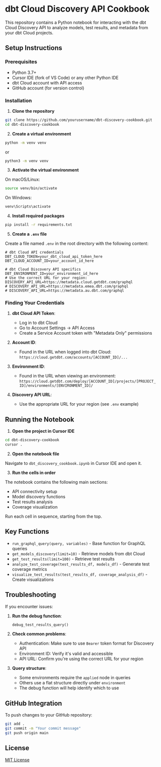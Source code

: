 # dbt Cloud Discovery API Cookbook

This repository contains a Python notebook for interacting with the dbt Cloud Discovery API to analyze models, test results, and metadata from your dbt Cloud projects.

## Setup Instructions

### Prerequisites

- Python 3.7+
- Cursor IDE (fork of VS Code) or any other Python IDE
- dbt Cloud account with API access
- GitHub account (for version control)

### Installation

1. **Clone the repository**

```bash
git clone https://github.com/yourusername/dbt-discovery-cookbook.git
cd dbt-discovery-cookbook
```

2. **Create a virtual environment**

```bash
python -m venv venv
```
or
```bash
python3 -m venv venv
```

3. **Activate the virtual environment**

On macOS/Linux:
```bash
source venv/bin/activate
```

On Windows:
```bash
venv\Scripts\activate
```

4. **Install required packages**

```bash
pip install -r requirements.txt
```

5. **Create a `.env` file**

Create a file named `.env` in the root directory with the following content:

```
# dbt Cloud API credentials
DBT_CLOUD_TOKEN=your_dbt_cloud_api_token_here
DBT_CLOUD_ACCOUNT_ID=your_account_id_here

# dbt Cloud Discovery API specifics
DBT_ENVIRONMENT_ID=your_environment_id_here
# Use the correct URL for your region:
DISCOVERY_API_URL=https://metadata.cloud.getdbt.com/graphql
# DISCOVERY_API_URL=https://metadata.emea.dbt.com/graphql
# DISCOVERY_API_URL=https://metadata.au.dbt.com/graphql
```

### Finding Your Credentials

1. **dbt Cloud API Token**:
   - Log in to dbt Cloud
   - Go to Account Settings → API Access
   - Create a Service Account token with "Metadata Only" permissions

2. **Account ID**:
   - Found in the URL when logged into dbt Cloud: `https://cloud.getdbt.com/accounts/[ACCOUNT_ID]/...`

3. **Environment ID**:
   - Found in the URL when viewing an environment: `https://cloud.getdbt.com/deploy/[ACCOUNT_ID]/projects/[PROJECT_ID]/environments/[ENVIRONMENT_ID]/`

4. **Discovery API URL**:
   - Use the appropriate URL for your region (see `.env` example)

## Running the Notebook

1. **Open the project in Cursor IDE**

```bash
cd dbt-discovery-cookbook
cursor .
```

2. **Open the notebook file**

Navigate to `dbt_discovery_cookbook.ipynb` in Cursor IDE and open it.

3. **Run the cells in order**

The notebook contains the following main sections:

- API connectivity setup
- Model discovery functions
- Test results analysis
- Coverage visualization

Run each cell in sequence, starting from the top.

## Key Functions

- `run_graphql_query(query, variables)` - Base function for GraphQL queries
- `get_models_discovery(limit=10)` - Retrieve models from dbt Cloud
- `get_test_results(limit=100)` - Retrieve test results
- `analyze_test_coverage(test_results_df, models_df)` - Generate test coverage metrics
- `visualize_test_results(test_results_df, coverage_analysis_df)` - Create visualizations

## Troubleshooting

If you encounter issues:

1. **Run the debug function**:
   ```python
   debug_test_results_query()
   ```

2. **Check common problems**:
   - Authentication: Make sure to use `Bearer` token format for Discovery API
   - Environment ID: Verify it's valid and accessible
   - API URL: Confirm you're using the correct URL for your region

3. **Query structure**:
   - Some environments require the `applied` node in queries
   - Others use a flat structure directly under `environment`
   - The debug function will help identify which to use

## GitHub Integration

To push changes to your GitHub repository:

```bash
git add .
git commit -m "Your commit message"
git push origin main
```

## License

[MIT License](LICENSE)
